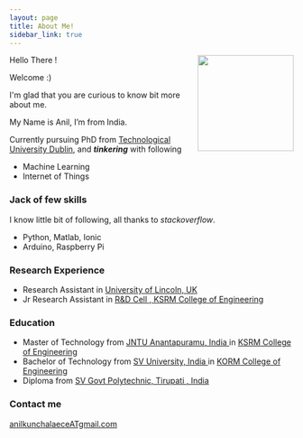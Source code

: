```yaml
---
layout: page
title: About Me!
sidebar_link: true
---
```

<img style="float: right; width:170px;" class="img-thumbnail" src="https://avatars3.githubusercontent.com/u/17523245">

Hello There ! 

Welcome :) 

I'm glad that you are curious to know bit more about me.

My Name is Anil, I’m from India.    




Currently pursuing PhD from [Technological University Dublin](https://www.tudublin.ie/), and ***tinkering*** with following
- Machine Learning
- Internet of Things

<!-- | ![Flowers](https://avatars3.githubusercontent.com/u/17523245) | I am text to the right | -->

### Jack of few skills
I know little bit of following, all thanks to *stackoverflow*.
- Python, Matlab, Ionic
- Arduino, Raspberry Pi

### Research Experience
- Research Assistant in [University of Lincoln, UK](https://www.lincoln.ac.uk/home/)
- Jr Research Assistant in [R&D Cell , KSRM College of Engineering](https://ksrmce.ac.in/)

### Education
- Master of Technology from [JNTU Anantapuramu, India ](https://www.jntua.ac.in/) in [KSRM College of Engineering](https://ksrmce.ac.in/)
- Bachelor of Technology from [SV University, India ](https://www.svuniversity.edu.in) in [KORM College of Engineering](http://kormce.ac.in/)
- Diploma from [SV Govt Polytechnic, Tirupati , India](https://svgovtpolytirupathi.ac.in/)

### Contact me

[anilkunchalaeceATgmail.com]()